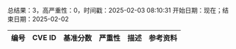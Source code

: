 总结果：3，高严重性：0，时间戳：2025-02-03 08:10:31
开始日期：现在；结束日期：2025-02-02

| 编号 | CVE ID | 基准分数 | 严重性 | 描述 | 参考资料 |
|-----|--------|------------|----------|-------------|------------|

